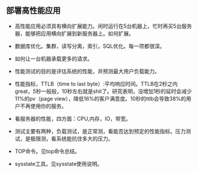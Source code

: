 ## 部署高性能应用

- 高性能应用必须具有横向扩展能力。闲时运行在5台机器上，忙时再买5台服务器，能够把应用横向扩展到新服务器上。如何扩展。

- 数据库优化。集群，读写分离，索引，SQL优化。每一项都很深。

- 如何让一台机器承载更多的请求。

- 性能测试的目的是评估系统的性能，并预测最大用户负载能力。

- 性能指标，TTLB（time to last byte）:平均响应时间。TTLB在2秒之内great，5秒一般般，10秒左右就是shit了。研究表明，没增加1秒的延时会减少11%的pv（page view），降低16%的客户满意度。10秒的ttlb会导致38%的用户不再使用你的服务。

- 看服务器的性能，四方面：CPU,内存，IO，带宽。

- 测试主要有两种，负载测试，是正常测，看能否达到预定的性能指标。压力测试，是极限测，看系统能抗住多大的压力。

- TOP命令。见top命令总结。

- sysstate工具。见sysstate使用说明。
